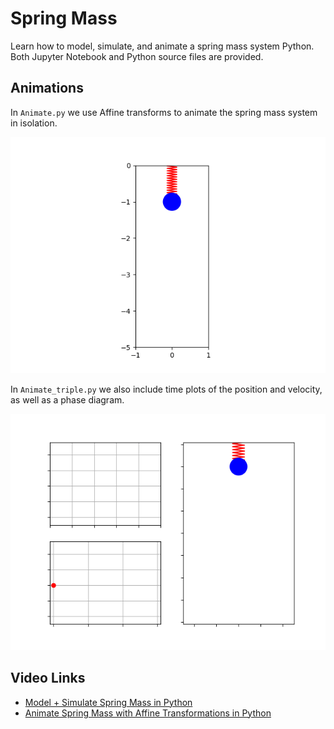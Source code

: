 # Spring Mass
Learn how to model, simulate, and animate a spring mass system Python. Both Jupyter Notebook and Python source files are provided.

## Animations
In `Animate.py` we use Affine transforms to animate the spring mass system in isolation.
<p align="center">
  <img src="spring_mass_affine.gif" />
</p>

In `Animate_triple.py` we also include time plots of the position and velocity, as well as a phase diagram.
<p align="center">
  <img src="all.gif" />
</p>

## Video Links
- [Model + Simulate Spring Mass in Python](https://youtu.be/HaQwLfKOvKI)
- [Animate Spring Mass with Affine Transformations in Python](https://youtu.be/mX1VDOY6wVc)
